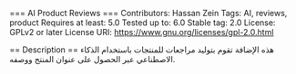 === AI Product Reviews ===
Contributors: Hassan Zein
Tags: AI, reviews, product
Requires at least: 5.0
Tested up to: 6.0
Stable tag: 2.0
License: GPLv2 or later
License URI: https://www.gnu.org/licenses/gpl-2.0.html

== Description ==
هذه الإضافة تقوم بتوليد مراجعات للمنتجات باستخدام الذكاء الاصطناعي عبر الحصول على عنوان المنتج ووصفه.
